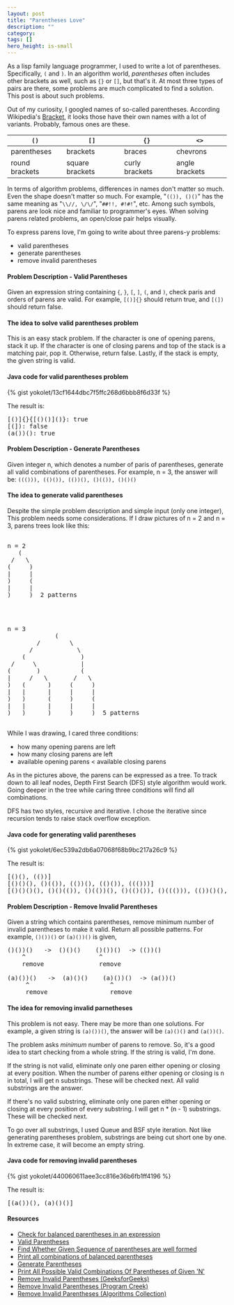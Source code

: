 ```yaml
---
layout: post
title: "Parentheses Love"
description: ""
category: 
tags: []
hero_height: is-small
---
```


As a lisp family language programmer, I used to write a lot of parentheses.
Specifically, `(` and `)`.
In an algorithm world, *parentheses* often includes
other brackets as well, such as `{}` or `[]`, but that's it.
At most three types of pairs are there, some problems are much complicated to find a solution.
This post is about such problems.

Out of my curiosity, I googled names of so-called parentheses.
According Wikipedia's [Bracket](https://en.wikipedia.org/wiki/Bracket), it looks those
have their own names with a lot of variants. Probably, famous ones are these.


|      `()`      |      `[]`       |      `{}`      |      `<>`      |
|----------------|-----------------|----------------|----------------|
| parentheses    | brackets        | braces         | chevrons       |
| round brackets | square brackets | curly brackets | angle brackets |


In terms of algorithm problems, differences in names don't matter so much.
Even the shape doesn't matter so much.
For example, "`(()), ()()`" has the same meaning as "`\\//, \/\/`", "`##!!, #!#!`", etc.
Among such symbols, parens are look nice and familiar to programmer's eyes.
When solving parens related problems, an open/close pair helps visually.

To express parens love, I'm going to write about three parens-y problems:

- valid parentheses
- generate parentheses
- remove invalid parentheses


#### Problem Description - Valid Parentheses ####

Given an expression string containing `{`, `}`, `[`, `]`, `(`, and `)`, check
paris and orders of parens are valid.
For example, `[()]{}` should return true, and `[(])` should return false.


#### The idea to solve valid parentheses problem ####

This is an easy stack problem.
If the character is one of opening parens, stack it up.
If the character is one of closing parens and top of the stack is a matching pair, pop it.
Otherwise, return false.
Lastly, if the stack is empty, the given string is valid.


#### Java code for valid parentheses problem ###

{% gist yokolet/13cf1644dbc7f5ffc268d6bbb8f6d33f %}

The result is:

<pre>
[()]{}{[()()]()}: true
[(]): false
(a())(): true
</pre>

#### Problem Description - Generate Parentheses ####

Given integer n, which denotes a number of paris of parentheses,
generate all valid combinations of parentheses.
For example, n = 3, the answer will be:
`((())), (()()), (())(), ()(()), ()()()`


#### The idea to generate valid parentheses   ####

Despite the simple problem description and simple input (only one integer),
This problem needs some considerations.
If I draw pictures of n = 2 and n = 3, parens trees look like this:

<pre>

n = 2
   (
 /   \
(     )
|     |
)     (
|     |
)     )  2 patterns


</pre>

<pre>

n = 3
             (
        /        \
      /            \
    (               )
 /     \            |
(       )           (
|     /   \       /   \
)   (      )     (     )
|   |      |     |     |
)   )      (     )     (
|   |      |     |     |
)   )      )     )     )  5 patterns

</pre>

While I was drawing, I cared three conditions:

- how many opening parens are left
- how many closing parens are left
- available opening parens < available closing parens

As in the pictures above, the parens can be expressed as a tree.
To track down to all leaf nodes, Depth First Search (DFS) style algorithm would work.
Going deeper in the tree while caring three conditions will find all combinations.

DFS has two styles, recursive and iterative.
I chose the iterative since recursion tends to raise stack overflow exception.


#### Java code for generating valid parentheses ###

{% gist yokolet/6ec539a2db6a07068f68b9bc217a26c9 %}

The result is:

<pre>
[()(), (())]
[()()(), ()(()), (())(), (()()), ((()))]
[()()()(), ()()(()), ()(())(), ()(()()), ()((())), (())()(), (())(()), (()())(), (()()()), (()(())), ((()))(), ((())()), ((()())), (((())))]
</pre>


#### Problem Description - Remove Invalid Parentheses ####

Given a string which contains parentheses, remove minimum number of invalid parentheses
to make it valid. Return all possible patterns.
For example, `()())()` or `(a)())()` is given,

<pre>
()())()   ->  ()()()    ()())()  -> (())()
    ^                    ^ 
    remove               remove

(a)())()   ->  (a)()()    (a)())()  -> (a())()
     ^                      ^ 
     remove                 remove
</pre>


#### The idea for removing invalid parnetheses ####

This problem is not easy. There may be more than one solutions.
For example, a given string is `(a)())()`, the answer will be
`(a)()()` and `(a())()`.

The problem asks *minimum* number of parens to remove.
So, it's a good idea to start checking from a whole string.
If the string is valid, I'm done.

If the string is not valid, eliminate only one paren either opening or closing
at every position.
When the number of parens either opening or closing is n in total,
I will get n substrings. These will be checked next.
All valid substrings are the answer.

If there's no valid substring, eliminate only one paren either opening or closing
at every position of every substring.
I will get n * (n - 1) substrings. These will be checked next.

To go over all substrings, I used Queue and BSF style iteration.
Not like generating parentheses problem, substrings are being cut short one by one.
In extreme case, it will become an empty string.


#### Java code  for removing invalid parentheses ####

{% gist yokolet/440060611aee3cc816e36b6fb1ff4196 %}

The result is:

<pre>
[(a())(), (a)()()]
</pre>


#### Resources ####

- [Check for balanced parentheses in an expression](http://www.geeksforgeeks.org/check-for-balanced-parentheses-in-an-expression/)
- [Valid Parentheses](http://www.programcreek.com/2012/12/leetcode-valid-parentheses-java/)
- [Find Whether Given Sequence of parentheses are well formed](http://algorithms.tutorialhorizon.com/algorithms-find-whether-given-the-sequence-of-parentheses-are-well-formed/)
- [Print all combinations of balanced parentheses](http://www.geeksforgeeks.org/print-all-combinations-of-balanced-parentheses/)
- [Generate Parentheses](http://www.programcreek.com/2014/01/leetcode-generate-parentheses-java/)
- [Print All Possible Valid Combinations Of Parentheses of Given 'N'](http://algorithms.tutorialhorizon.com/generate-all-valid-parenthesis-strings-of-length-2n-of-given-n/)
- [Remove Invalid Parentheses (GeeksforGeeks)](http://www.geeksforgeeks.org/remove-invalid-parentheses/)
- [Remove Invalid Parentheses (Program Creek)](http://www.programcreek.com/2014/05/leetcode-remove-invalid-parentheses-java/)
- [Remove Invalid Parentheses (Algorithms Collection)](https://kennyzhuang.gitbooks.io/algorithms-collection/content/remove_invalid_parentheses1.html)
